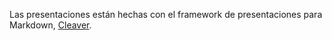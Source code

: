Las presentaciones están hechas con el framework de presentaciones para Markdown, [Cleaver](https://github.com/jdan/cleaver).
